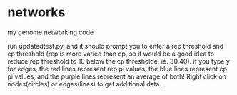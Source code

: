 # networks
my genome networking code

run updatedtest.py, and it should prompt you to enter a rep threshold and cp threshold (rep is more varied than cp, so it would be a good idea to reduce rep threshold to 10 below the cp thresholde, ie. 30,40). if you type y for edges, the red lines represent rep pi values, the blue lines represent cp pi values, and the purple lines represent an average of both! Right click on nodes(circles) or edges(lines) to get additional data.
